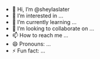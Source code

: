 - 👋 Hi, I’m @sheylaslater
- 👀 I’m interested in ...
- 🌱 I’m currently learning ...
- 💞️ I’m looking to collaborate on ...
- 📫 How to reach me ...
- 😄 Pronouns: ...
- ⚡ Fun fact: ...

<!---
sheylaslater/sheylaslater is a ✨ special ✨ repository because its `README.md` (this file) appears on your GitHub profile.
You can click the Preview link to take a look at your changes.
--->
